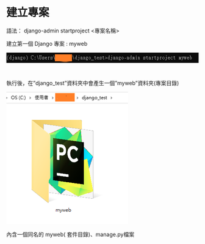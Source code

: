 # 建立專案

語法： django-admin startproject <專案名稱>

建立第一個 Django 專案 : myweb

![image](https://github.com/YueYue32/Django_Learning/blob/main/%E5%BB%BA%E7%AB%8B%E5%B0%88%E6%A1%88/1.png)


#

執行後，在”django_test”資料夾中會產生一個”myweb”資料夾(專案目錄)

![image](https://github.com/YueYue32/Django_Learning/blob/main/%E5%BB%BA%E7%AB%8B%E5%B0%88%E6%A1%88/2.png)



內含一個同名的 myweb( 套件目錄)、manage.py檔案
